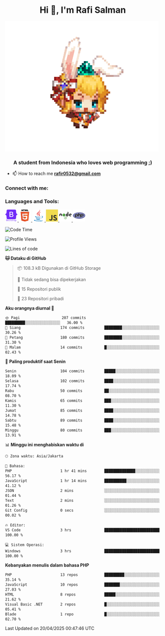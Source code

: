 <h1 align="center">Hi 👋, I'm Rafi Salman</h1>
<img src="img/lp.gif" /> 
<h3 align="center">A student from Indonesia who loves web programming ;)</h3>

- 📫 How to reach me **rafir0532@gmail.com**

<h3 align="left">Connect with me:</h3>
<p align="left">
</p>

<h3 align="left">Languages and Tools:</h3>
<p align="left"> <a href="https://getbootstrap.com" target="_blank" rel="noreferrer"> <img src="https://raw.githubusercontent.com/devicons/devicon/master/icons/bootstrap/bootstrap-plain-wordmark.svg" alt="bootstrap" width="40" height="40"/> </a> <a href="https://www.w3.org/html/" target="_blank" rel="noreferrer"> <img src="https://raw.githubusercontent.com/devicons/devicon/master/icons/html5/html5-original-wordmark.svg" alt="html5" width="40" height="40"/> </a> <a href="https://www.java.com" target="_blank" rel="noreferrer"> <img src="https://raw.githubusercontent.com/devicons/devicon/master/icons/java/java-original.svg" alt="java" width="40" height="40"/> </a> <a href="https://developer.mozilla.org/en-US/docs/Web/JavaScript" target="_blank" rel="noreferrer"> <img src="https://raw.githubusercontent.com/devicons/devicon/master/icons/javascript/javascript-original.svg" alt="javascript" width="40" height="40"/> </a> <a href="https://nodejs.org" target="_blank" rel="noreferrer"> <img src="https://raw.githubusercontent.com/devicons/devicon/master/icons/nodejs/nodejs-original-wordmark.svg" alt="nodejs" width="40" height="40"/> </a> <a href="https://www.php.net" target="_blank" rel="noreferrer"> <img src="https://raw.githubusercontent.com/devicons/devicon/master/icons/php/php-original.svg" alt="php" width="40" height="40"/> </a> </p>

<!--START_SECTION:waka-->
![Code Time](http://img.shields.io/badge/Code%20Time-378%20hrs%2045%20mins-blue)

![Profile Views](http://img.shields.io/badge/Profil%20dilihat-4-blue)

![Lines of code](https://img.shields.io/badge/Sejak%20Hello%20World%20aku%20telah%20menulis-1.8%20million%20baris%20kode-blue)

**🐱 Dataku di GitHub** 

> 📦 108.3 kB Digunakan di GitHub Storage 
 > 
> 🚫 Tidak sedang bisa dipekerjakan
 > 
> 📜 15 Repositori publik 
 > 
> 🔑 23 Repositori pribadi 
 > 
**Aku orangnya diurnal 🐤** 

```text
🌞 Pagi                   207 commits         █████████░░░░░░░░░░░░░░░░   36.00 % 
🌆 Siang                  174 commits         ████████░░░░░░░░░░░░░░░░░   30.26 % 
🌃 Petang                 180 commits         ████████░░░░░░░░░░░░░░░░░   31.30 % 
🌙 Malam                  14 commits          █░░░░░░░░░░░░░░░░░░░░░░░░   02.43 % 
```
📅 **Paling produktif saat Senin** 

```text
Senin                    104 commits         █████░░░░░░░░░░░░░░░░░░░░   18.09 % 
Selasa                   102 commits         ████░░░░░░░░░░░░░░░░░░░░░   17.74 % 
Rabu                     50 commits          ██░░░░░░░░░░░░░░░░░░░░░░░   08.70 % 
Kamis                    65 commits          ███░░░░░░░░░░░░░░░░░░░░░░   11.30 % 
Jumat                    85 commits          ████░░░░░░░░░░░░░░░░░░░░░   14.78 % 
Sabtu                    89 commits          ████░░░░░░░░░░░░░░░░░░░░░   15.48 % 
Minggu                   80 commits          ███░░░░░░░░░░░░░░░░░░░░░░   13.91 % 
```


📊 **Minggu ini menghabiskan waktu di** 

```text
🕑︎ Zona waktu: Asia/Jakarta

💬 Bahasa: 
PHP                      1 hr 41 mins        ██████████████░░░░░░░░░░░   56.17 % 
JavaScript               1 hr 14 mins        ██████████░░░░░░░░░░░░░░░   41.12 % 
JSON                     2 mins              ░░░░░░░░░░░░░░░░░░░░░░░░░   01.44 % 
Text                     2 mins              ░░░░░░░░░░░░░░░░░░░░░░░░░   01.26 % 
Git Config               0 secs              ░░░░░░░░░░░░░░░░░░░░░░░░░   00.02 % 

🔥 Editor: 
VS Code                  3 hrs               █████████████████████████   100.00 % 

💻 Sistem Operasi: 
Windows                  3 hrs               █████████████████████████   100.00 % 
```

**Kebanyakan menulis dalam bahasa PHP** 

```text
PHP                      13 repos            █████████░░░░░░░░░░░░░░░░   35.14 % 
JavaScript               10 repos            ███████░░░░░░░░░░░░░░░░░░   27.03 % 
HTML                     8 repos             █████░░░░░░░░░░░░░░░░░░░░   21.62 % 
Visual Basic .NET        2 repos             █░░░░░░░░░░░░░░░░░░░░░░░░   05.41 % 
Blade                    1 repo              █░░░░░░░░░░░░░░░░░░░░░░░░   02.70 % 
```




 Last Updated on 20/04/2025 00:47:46 UTC
<!--END_SECTION:waka-->
